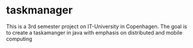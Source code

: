 taskmanager
===========

This is a 3rd semester project on IT-University in Copenhagen. The goal is to create a taskamanger in java with emphasis on distributed and mobile computing
